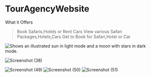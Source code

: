 # TourAgencyWebsite
What it Offers
>Book Safaris,Hotels or Rent Cars
>View various Safari Packages,Hotels,Cars
>Get to Book for Safari,Hotel or Car
<picture>
  <source media="(prefers-color-scheme: dark)" srcset="https://user-images.githubusercontent.com/65674370/214657338-747ca69d-42d2-412f-ad18-bd067f55a543.png">
  <source media="(prefers-color-scheme: light)" srcset="https://user-images.githubusercontent.com/65674370/214681674-c02cf795-d4bb-4d3d-83cd-66fa7c55b638.png">
  <img alt="Shows an illustrated sun in light mode and a moon with stars in dark mode." src="https://user-images.githubusercontent.com/65674370/214681690-c3a3ae7e-cb7e-488a-9e72-4a3c2e300d17.png">
</picture>

![Screenshot (38)](https://user-images.githubusercontent.com/65674370/214657338-747ca69d-42d2-412f-ad18-bd067f55a543.png)

![Screenshot (49)](https://user-images.githubusercontent.com/65674370/214681674-c02cf795-d4bb-4d3d-83cd-66fa7c55b638.png)
![Screenshot (50)](https://user-images.githubusercontent.com/65674370/214681686-9b670af8-e09d-41b6-a457-d29b8b7c349f.png)
![Screenshot (51)](https://user-images.githubusercontent.com/65674370/214681690-c3a3ae7e-cb7e-488a-9e72-4a3c2e300d17.png)
